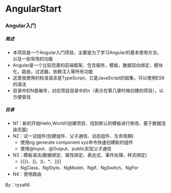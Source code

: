 # AngularStart
### Angular入门
##### 简述
- 本项目是一个Angular入门项目，主要是为了学习Angular的基本使用方法，以及一些常用的功能
- Angular是一个比较完善的前端框架，包含服务，模板，数据双向绑定，模块化，路由，过滤器，依赖注入等所有功能
- 这里我使用的标准语言是TypeScript，它是JavaScript的超集，可以使用ES6的语法
- 目录中的N是编号，对应项目目录中的n（表示在第几章时候创建的项目），以方便查找

##### 目录
- N1：新的开始Hello,World!(创建项目、找到默认的模板进行修改、基于数据渲染页面)
- N2：试一试组件(创建组件、父子通信、动态组件、生命周期)
  - 使用ng generate component xyz命令快速创建新的组件
  - 使用@Input、@Output、public实现父子通信
- N3：模板语法(数据绑定、属性绑定、表达式、事件处理、样式绑定)
  - {{}}、[]、()、*、[()]
  - NgClass、NgStyle、NgModel、NgIf、NgSwitch、NgFor
- N4：使用路由

By：tyza66